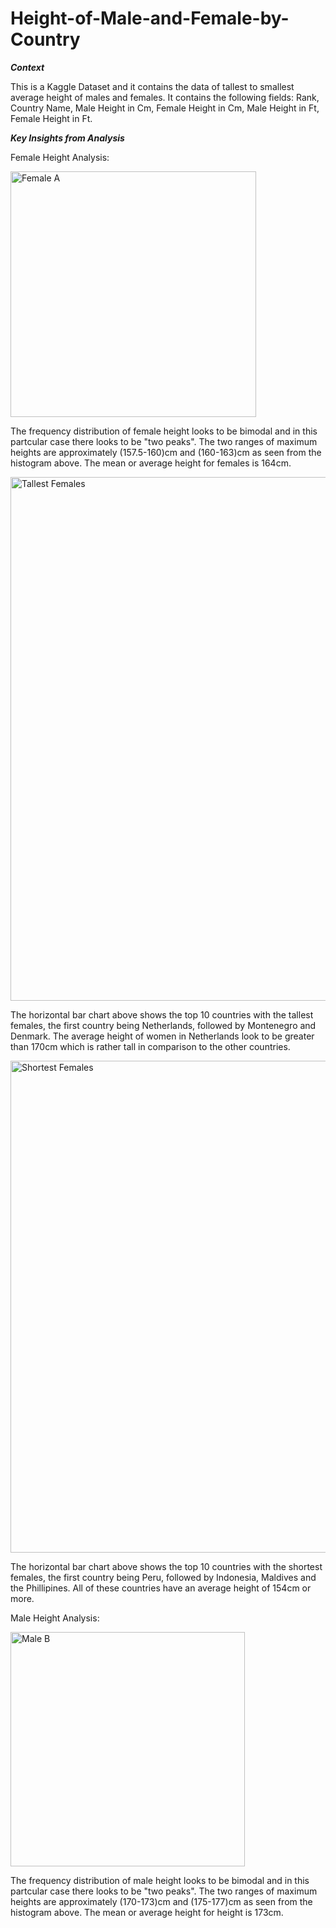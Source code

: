 # Height-of-Male-and-Female-by-Country

**_Context_**

This is a Kaggle Dataset and it contains the data of tallest to smallest average height of males and females. It contains the following fields:
Rank, Country Name, Male Height in Cm, Female Height in Cm, Male Height in Ft, Female Height in Ft.

_**Key Insights from Analysis**_

Female Height Analysis:

<img width="393" alt="Female A" src="https://user-images.githubusercontent.com/92783883/165139705-9ef3c51a-3e8a-4d71-9ad2-63fa350ddf3f.png">

The frequency distribution of female height looks to be bimodal and in this partcular case there looks to be "two peaks". The two ranges of maximum heights are approximately (157.5-160)cm and (160-163)cm as seen from the histogram above. The mean or average height for females is 164cm.


<img width="838" alt="Tallest Females" src="https://user-images.githubusercontent.com/92783883/165140566-5027943f-7c2a-4950-9f6d-f61a66d0cf5a.png">

The horizontal bar chart above shows the top 10 countries with the tallest females, the first country being Netherlands, followed by Montenegro and Denmark. The average height of women in Netherlands look to be greater than 170cm which is rather tall in comparison to the other countries.


<img width="787" alt="Shortest Females" src="https://user-images.githubusercontent.com/92783883/165144480-7e95a7a9-fe93-44c3-bd80-3c267be62ffb.png">

The horizontal bar chart above shows the top 10 countries with the shortest females, the first country being Peru, followed by Indonesia, Maldives and the Phillipines. All of these countries have an average height of 154cm or more.


Male Height Analysis:

<img width="375" alt="Male B" src="https://user-images.githubusercontent.com/92783883/165144771-e96f4e24-ad44-4d63-a72d-2ca484f5d83b.png">

The frequency distribution of male height looks to be bimodal and in this partcular case there looks to be "two peaks". The two ranges of maximum heights are approximately (170-173)cm and (175-177)cm as seen from the histogram above. The mean or average height for height is 173cm.


